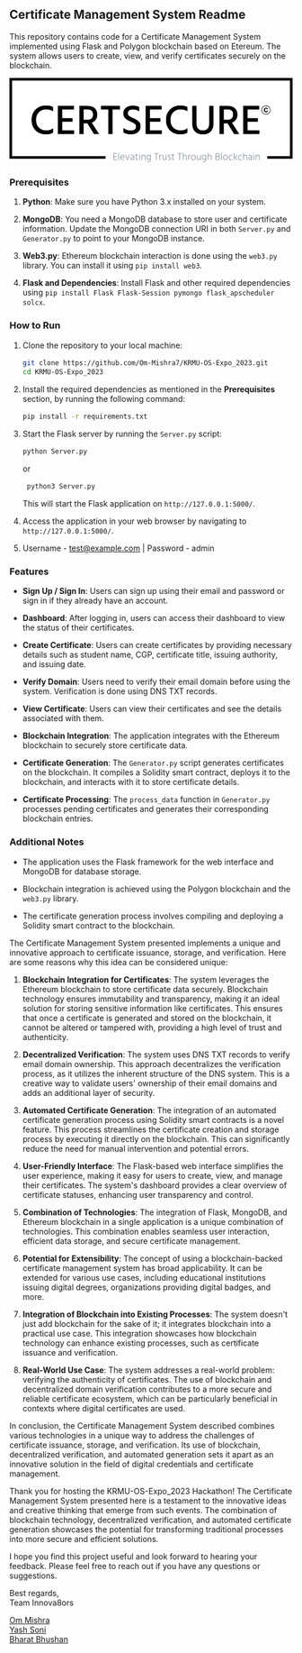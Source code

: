 ## Certificate Management System Readme

This repository contains code for a Certificate Management System implemented using Flask and Polygon blockchain based on Etereum. The system allows users to create, view, and verify certificates securely on the blockchain.

![CertSecure Logo](https://raw.githubusercontent.com/Om-Mishra7/KRMU-OS-Expo_2023/master/app/static/logo.png)

### Prerequisites

1. **Python**: Make sure you have Python 3.x installed on your system.

2. **MongoDB**: You need a MongoDB database to store user and certificate information. Update the MongoDB connection URI in both `Server.py` and `Generator.py` to point to your MongoDB instance.

3. **Web3.py**: Ethereum blockchain interaction is done using the `web3.py` library. You can install it using `pip install web3`.

4. **Flask and Dependencies**: Install Flask and other required dependencies using `pip install Flask Flask-Session pymongo flask_apscheduler solcx`.

### How to Run

1. Clone the repository to your local machine:

   ```bash
   git clone https://github.com/Om-Mishra7/KRMU-OS-Expo_2023.git
   cd KRMU-OS-Expo_2023
   ```

2. Install the required dependencies as mentioned in the **Prerequisites** section, by running the following command:

   ```bash
   pip install -r requirements.txt
   ```

3. Start the Flask server by running the `Server.py` script:

   ```bash
   python Server.py
   ```
   or 
   ```bash
    python3 Server.py
    ```

   This will start the Flask application on `http://127.0.0.1:5000/`.

4. Access the application in your web browser by navigating to `http://127.0.0.1:5000/`.

5. Username - test@example.com | Password - admin

### Features

- **Sign Up / Sign In**: Users can sign up using their email and password or sign in if they already have an account.

- **Dashboard**: After logging in, users can access their dashboard to view the status of their certificates.

- **Create Certificate**: Users can create certificates by providing necessary details such as student name, CGP, certificate title, issuing authority, and issuing date.

- **Verify Domain**: Users need to verify their email domain before using the system. Verification is done using DNS TXT records.

- **View Certificate**: Users can view their certificates and see the details associated with them.

- **Blockchain Integration**: The application integrates with the Ethereum blockchain to securely store certificate data.

- **Certificate Generation**: The `Generator.py` script generates certificates on the blockchain. It compiles a Solidity smart contract, deploys it to the blockchain, and interacts with it to store certificate details.

- **Certificate Processing**: The `process_data` function in `Generator.py` processes pending certificates and generates their corresponding blockchain entries.

### Additional Notes

- The application uses the Flask framework for the web interface and MongoDB for database storage.

- Blockchain integration is achieved using the Polygon blockchain and the `web3.py` library.

- The certificate generation process involves compiling and deploying a Solidity smart contract to the blockchain.


The Certificate Management System presented implements a unique and innovative approach to certificate issuance, storage, and verification. Here are some reasons why this idea can be considered unique:

1. **Blockchain Integration for Certificates**: The system leverages the Ethereum blockchain to store certificate data securely. Blockchain technology ensures immutability and transparency, making it an ideal solution for storing sensitive information like certificates. This ensures that once a certificate is generated and stored on the blockchain, it cannot be altered or tampered with, providing a high level of trust and authenticity.

2. **Decentralized Verification**: The system uses DNS TXT records to verify email domain ownership. This approach decentralizes the verification process, as it utilizes the inherent structure of the DNS system. This is a creative way to validate users' ownership of their email domains and adds an additional layer of security.

3. **Automated Certificate Generation**: The integration of an automated certificate generation process using Solidity smart contracts is a novel feature. This process streamlines the certificate creation and storage process by executing it directly on the blockchain. This can significantly reduce the need for manual intervention and potential errors.

4. **User-Friendly Interface**: The Flask-based web interface simplifies the user experience, making it easy for users to create, view, and manage their certificates. The system's dashboard provides a clear overview of certificate statuses, enhancing user transparency and control.

5. **Combination of Technologies**: The integration of Flask, MongoDB, and Ethereum blockchain in a single application is a unique combination of technologies. This combination enables seamless user interaction, efficient data storage, and secure certificate management.

6. **Potential for Extensibility**: The concept of using a blockchain-backed certificate management system has broad applicability. It can be extended for various use cases, including educational institutions issuing digital degrees, organizations providing digital badges, and more.

7. **Integration of Blockchain into Existing Processes**: The system doesn't just add blockchain for the sake of it; it integrates blockchain into a practical use case. This integration showcases how blockchain technology can enhance existing processes, such as certificate issuance and verification.

8. **Real-World Use Case**: The system addresses a real-world problem: verifying the authenticity of certificates. The use of blockchain and decentralized domain verification contributes to a more secure and reliable certificate ecosystem, which can be particularly beneficial in contexts where digital certificates are used.

In conclusion, the Certificate Management System described combines various technologies in a unique way to address the challenges of certificate issuance, storage, and verification. Its use of blockchain, decentralized verification, and automated generation sets it apart as an innovative solution in the field of digital credentials and certificate management.


Thank you for hosting the KRMU-OS-Expo_2023 Hackathon! The Certificate Management System presented here is a testament to the innovative ideas and creative thinking that emerge from such events. The combination of blockchain technology, decentralized verification, and automated certificate generation showcases the potential for transforming traditional processes into more secure and efficient solutions.

I hope you find this project useful and look forward to hearing your feedback. Please feel free to reach out if you have any questions or suggestions.

Best regards,  
Team Innova8ors

[Om Mishra](https://github.com/Om-Mishra7)  
[Yash Soni](https://github.com/Yash-Soni7744)  
[Bharat Bhushan](https://github.com/Bharat-Yadav-11)


